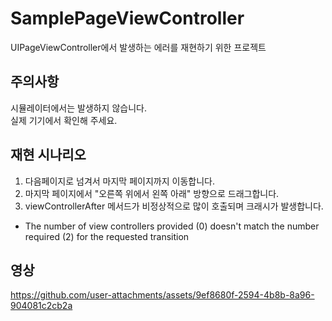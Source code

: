 # SamplePageViewController
UIPageViewController에서 발생하는 에러를 재현하기 위한 프로젝트

## 주의사항
시뮬레이터에서는 발생하지 않습니다.  
실제 기기에서 확인해 주세요.

## 재현 시나리오
1. 다음페이지로 넘겨서 마지막 페이지까지 이동합니다.
2. 마지막 페이지에서 "오른쪽 위에서 왼쪽 아래" 방향으로 드래그합니다.
3. viewControllerAfter 메서드가 비정상적으로 많이 호출되며 크래시가 발생합니다.
  - The number of view controllers provided (0) doesn't match the number required (2) for the requested transition

## 영상

https://github.com/user-attachments/assets/9ef8680f-2594-4b8b-8a96-904081c2cb2a

